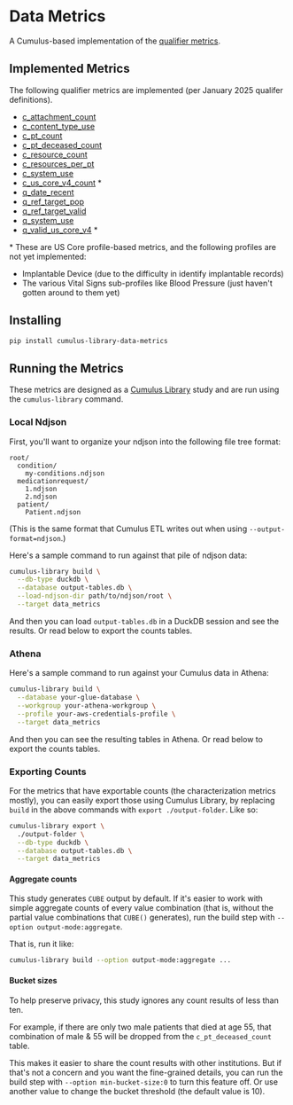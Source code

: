 # Data Metrics

A Cumulus-based implementation of the [qualifier metrics](https://github.com/sync-for-science/qualifier/blob/master/metrics.md).

## Implemented Metrics

The following qualifier metrics are implemented (per January 2025 qualifer definitions).

- [c_attachment_count](https://github.com/sync-for-science/qualifier/blob/master/metrics.md#c_attachment_count)
- [c_content_type_use](https://github.com/sync-for-science/qualifier/blob/master/metrics.md#c_content_type_use)
- [c_pt_count](https://github.com/sync-for-science/qualifier/blob/master/metrics.md#c_pt_count)
- [c_pt_deceased_count](https://github.com/sync-for-science/qualifier/blob/master/metrics.md#c_pt_deceased_count)
- [c_resource_count](https://github.com/sync-for-science/qualifier/blob/master/metrics.md#c_resource_count)
- [c_resources_per_pt](https://github.com/sync-for-science/qualifier/blob/master/metrics.md#c_resources_per_pt)
- [c_system_use](https://github.com/sync-for-science/qualifier/blob/master/metrics.md#c_system_use)
- [c_us_core_v4_count](https://github.com/sync-for-science/qualifier/blob/master/metrics.md#c_us_core_v4_count) *
- [q_date_recent](https://github.com/sync-for-science/qualifier/blob/master/metrics.md#q_date_recent)
- [q_ref_target_pop](https://github.com/sync-for-science/qualifier/blob/master/metrics.md#q_ref_target_pop)
- [q_ref_target_valid](https://github.com/sync-for-science/qualifier/blob/master/metrics.md#q_ref_target_valid)
- [q_system_use](https://github.com/sync-for-science/qualifier/blob/master/metrics.md#q_system_use)
- [q_valid_us_core_v4](https://github.com/sync-for-science/qualifier/blob/master/metrics.md#q_valid_us_core_v4) *

\* These are US Core profile-based metrics, and the following profiles are not yet implemented:
  - Implantable Device (due to the difficulty in identify implantable records)
  - The various Vital Signs sub-profiles like Blood Pressure (just haven't gotten around to them yet)

## Installing

```sh
pip install cumulus-library-data-metrics
```

## Running the Metrics

These metrics are designed as a
[Cumulus Library](https://docs.smarthealthit.org/cumulus/library/)
study and are run using the `cumulus-library` command.

### Local Ndjson
First, you'll want to organize your ndjson into the following file tree format:
```
root/
  condition/
    my-conditions.ndjson
  medicationrequest/
    1.ndjson
    2.ndjson
  patient/
    Patient.ndjson
```
(This is the same format that Cumulus ETL writes out when using `--output-format=ndjson`.)

Here's a sample command to run against that pile of ndjson data:
```sh
cumulus-library build \
  --db-type duckdb \
  --database output-tables.db \
  --load-ndjson-dir path/to/ndjson/root \
  --target data_metrics
```

And then you can load `output-tables.db` in a DuckDB session and see the results.
Or read below to export the counts tables.

### Athena
Here's a sample command to run against your Cumulus data in Athena:
```sh
cumulus-library build \
  --database your-glue-database \
  --workgroup your-athena-workgroup \
  --profile your-aws-credentials-profile \
  --target data_metrics
```

And then you can see the resulting tables in Athena.
Or read below to export the counts tables.

### Exporting Counts

For the metrics that have exportable counts (the characterization metrics mostly),
you can easily export those using Cumulus Library,
by replacing `build` in the above commands with `export ./output-folder`.
Like so:

```sh
cumulus-library export \
  ./output-folder \
  --db-type duckdb \
  --database output-tables.db \
  --target data_metrics
```

#### Aggregate counts

This study generates `CUBE` output by default.
If it's easier to work with simple aggregate counts of every value combination
(that is, without the partial value combinations that `CUBE()` generates),
run the build step with `--option output-mode:aggregate`.

That is, run it like:
```sh
cumulus-library build --option output-mode:aggregate ...
```

#### Bucket sizes

To help preserve privacy, this study ignores any count results of less than ten.

For example, if there are only two male patients that died at age 55,
that combination of male & 55 will be dropped from the `c_pt_deceased_count` table.

This makes it easier to share the count results with other institutions.
But if that's not a concern and you want the fine-grained details,
you can run the build step with `--option min-bucket-size:0` to turn this feature off.
Or use another value to change the bucket threshold (the default value is 10).
